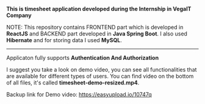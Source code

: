 <b>This is timesheet application developed during the Internship in VegaIT Company</b>

NOTE: This repository contains FRONTEND part which is developed in <b>ReactJS</b> and BACKEND part developed in <b>Java Spring Boot</b>. I also used <b>Hibernate</b> and for storing data I used <b>MySQL</b>. 
<hr>
Applicaton fully supports <b>Authentication And Authorization</b>

I suggest you take a look on demo video, you can see all functionalities that are available for different types of users.
You can find video on the bottom of all files, it's called <b>timesheet-demo-resized.mp4</b>.

Backup link for Demo video: https://easyupload.io/10747q

